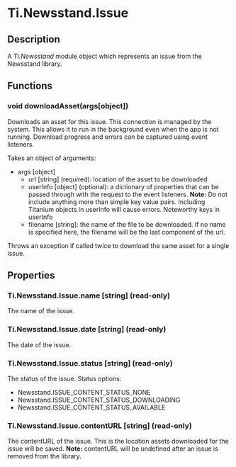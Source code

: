 # Ti.Newsstand.Issue

## Description

A _Ti.Newsstand_ module object which represents an issue from the Newsstand library.

## Functions

### void downloadAsset(args[object])

Downloads an asset for this issue. This connection is managed by the system. This allows it to run in the background even when the app is not running. Download progress and errors can be captured using event listeners.

Takes an object of arguments:

* args [object]
	* url [string] (required): location of the asset to be downloaded
	* userInfo [object] (optional): a dictionary of properties that can be passed through with the request to the event listeners. **Note:** Do not include anything more than simple key value pairs. Including Titanium objects in userInfo will cause errors. Noteworthy keys in userInfo
	* filename [string]: the name of the file to be downloaded. If no name is specified here, the filename will be the last component of the url.
	
Throws an exception if called twice to download the same asset for a single issue.

## Properties

### Ti.Newsstand.Issue.name [string] (read-only)

The name of the issue.

### Ti.Newsstand.Issue.date [string] (read-only)

The date of the issue.

### Ti.Newsstand.Issue.status [string] (read-only)

The status of the issue. Status options:

* Newsstand.ISSUE\_CONTENT\_STATUS\_NONE
* Newsstand.ISSUE\_CONTENT\_STATUS\_DOWNLOADING
* Newsstand.ISSUE\_CONTENT\_STATUS\_AVAILABLE

### Ti.Newsstand.Issue.contentURL [string] (read-only)

The contentURL of the issue. This is the location assets downloaded for the issue will be saved.
**Note:** contentURL will be undefined after an issue is removed from the library.
